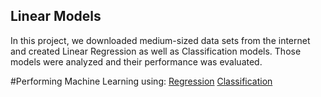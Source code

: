 ## Linear Models

In this project, we downloaded medium-sized data sets from the internet and created Linear Regression as well as Classification models. 
Those models were analyzed and their performance was evaluated. 

#Performing Machine Learning using: 
[Regression](/Linear-Models/Regression.pdf)
[Classification](/Linear-Models/Classification.pdf)
